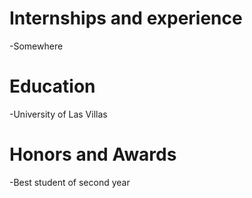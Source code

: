 # Internships and experience

-Somewhere

# Education

-University of Las Villas

# Honors and Awards

-Best student of second year
